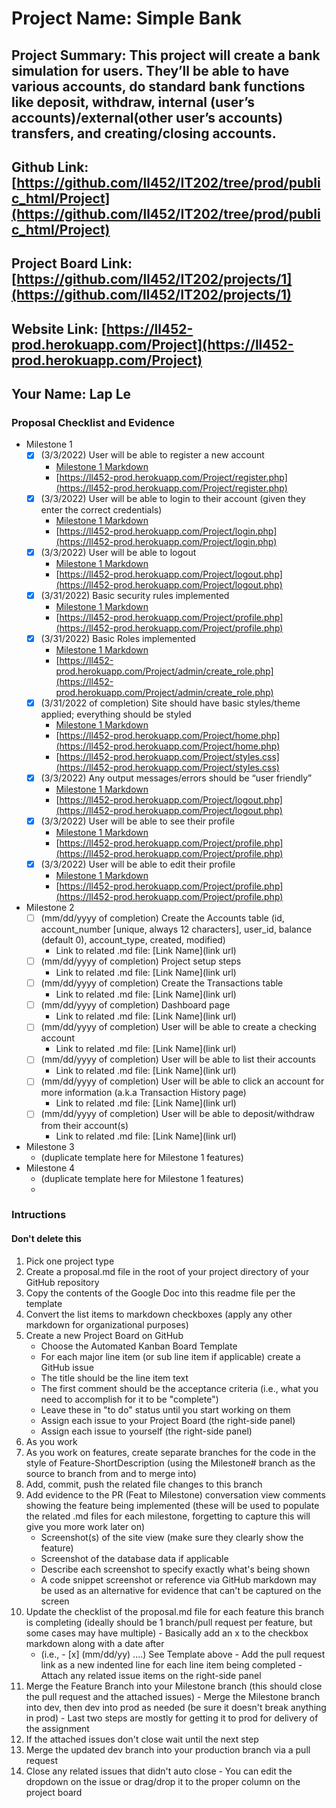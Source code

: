 # Project Name: Simple Bank
## Project Summary: This project will create a bank simulation for users. They’ll be able to have various accounts, do standard bank functions like deposit, withdraw, internal (user’s accounts)/external(other user’s accounts) transfers, and creating/closing accounts.
## Github Link: [https://github.com/ll452/IT202/tree/prod/public_html/Project](https://github.com/ll452/IT202/tree/prod/public_html/Project)
## Project Board Link: [https://github.com/ll452/IT202/projects/1](https://github.com/ll452/IT202/projects/1)
## Website Link: [https://ll452-prod.herokuapp.com/Project](https://ll452-prod.herokuapp.com/Project)
## Your Name: Lap Le

<!-- Line item / Feature template (use this for each bullet point) -- DO NOT DELETE THIS SECTION


- [ ] \(mm/dd/yyyy of completion) Feature Title (from the proposal bullet point, if it's a sub-point indent it properly)
  -  Link to related .md file: [Link Name](link url)

 End Line item / Feature Template -- DO NOT DELETE THIS SECTION --> 
 
 
### Proposal Checklist and Evidence

- Milestone 1
    - [x] \(3/3/2022) User will be able to register a new account
        -  [Milestone 1 Markdown](https://github.com/ll452/IT202/blob/Milestone1/public_html/Project/milestone1.md)
        -  [https://ll452-prod.herokuapp.com/Project/register.php](https://ll452-prod.herokuapp.com/Project/register.php)
    - [x] \(3/3/2022) User will be able to login to their account (given they enter the correct credentials)
        -  [Milestone 1 Markdown](https://github.com/ll452/IT202/blob/Milestone1/public_html/Project/milestone1.md)
        -  [https://ll452-prod.herokuapp.com/Project/login.php](https://ll452-prod.herokuapp.com/Project/login.php)
    - [x] \(3/3/2022) User will be able to logout
        -  [Milestone 1 Markdown](https://github.com/ll452/IT202/blob/Milestone1/public_html/Project/milestone1.md)
        -  [https://ll452-prod.herokuapp.com/Project/logout.php](https://ll452-prod.herokuapp.com/Project/logout.php)
    - [x] \(3/31/2022) Basic security rules implemented
        -  [Milestone 1 Markdown](https://github.com/ll452/IT202/blob/Milestone1/public_html/Project/milestone1.md)
        -  [https://ll452-prod.herokuapp.com/Project/profile.php](https://ll452-prod.herokuapp.com/Project/profile.php)
    - [x] \(3/31/2022) Basic Roles implemented
        -  [Milestone 1 Markdown](https://github.com/ll452/IT202/blob/Milestone1/public_html/Project/milestone1.md)
        -  [https://ll452-prod.herokuapp.com/Project/admin/create_role.php](https://ll452-prod.herokuapp.com/Project/admin/create_role.php)
    - [x] \(3/31/2022 of completion) Site should have basic styles/theme applied; everything should be styled
        -  [Milestone 1 Markdown](https://github.com/ll452/IT202/blob/Milestone1/public_html/Project/milestone1.md)
        -  [https://ll452-prod.herokuapp.com/Project/home.php](https://ll452-prod.herokuapp.com/Project/home.php)
        -  [https://ll452-prod.herokuapp.com/Project/styles.css](https://ll452-prod.herokuapp.com/Project/styles.css)
    - [x] \(3/3/2022) Any output messages/errors should be “user friendly”
        -  [Milestone 1 Markdown](https://github.com/ll452/IT202/blob/Milestone1/public_html/Project/milestone1.md)
        -  [https://ll452-prod.herokuapp.com/Project/logout.php](https://ll452-prod.herokuapp.com/Project/logout.php)
    - [x] \(3/3/2022) User will be able to see their profile
        -  [Milestone 1 Markdown](https://github.com/ll452/IT202/blob/Milestone1/public_html/Project/milestone1.md)
        -  [https://ll452-prod.herokuapp.com/Project/profile.php](https://ll452-prod.herokuapp.com/Project/profile.php)
    - [x] \(3/3/2022) User will be able to edit their profile
        -  [Milestone 1 Markdown](https://github.com/ll452/IT202/blob/Milestone1/public_html/Project/milestone1.md)
        -  [https://ll452-prod.herokuapp.com/Project/profile.php](https://ll452-prod.herokuapp.com/Project/profile.php)

- Milestone 2
    - [ ] \(mm/dd/yyyy of completion) Create the Accounts table (id, account_number [unique, always 12 characters], user_id, balance (default 0), account_type, created, modified)
        -  Link to related .md file: [Link Name](link url)
    - [ ] \(mm/dd/yyyy of completion) Project setup steps
        -  Link to related .md file: [Link Name](link url)
    - [ ] \(mm/dd/yyyy of completion) Create the Transactions table
        -  Link to related .md file: [Link Name](link url)
    - [ ] \(mm/dd/yyyy of completion) Dashboard page
        -  Link to related .md file: [Link Name](link url)
    - [ ] \(mm/dd/yyyy of completion) User will be able to create a checking account
        -  Link to related .md file: [Link Name](link url)
    - [ ] \(mm/dd/yyyy of completion) User will be able to list their accounts
        -  Link to related .md file: [Link Name](link url)
    - [ ] \(mm/dd/yyyy of completion) User will be able to click an account for more information (a.k.a Transaction History page)
        -  Link to related .md file: [Link Name](link url)
    - [ ] \(mm/dd/yyyy of completion) User will be able to deposit/withdraw from their account(s)
        -  Link to related .md file: [Link Name](link url)

  

- Milestone 3
  - (duplicate template here for Milestone 1 features)
- Milestone 4
  - (duplicate template here for Milestone 1 features)
  - 
### Intructions
#### Don't delete this
1. Pick one project type
2. Create a proposal.md file in the root of your project directory of your GitHub repository
3. Copy the contents of the Google Doc into this readme file per the template
4. Convert the list items to markdown checkboxes (apply any other markdown for organizational purposes)
5. Create a new Project Board on GitHub
   - Choose the Automated Kanban Board Template
   - For each major line item (or sub line item if applicable) create a GitHub issue
   - The title should be the line item text
   - The first comment should be the acceptance criteria (i.e., what you need to accomplish for it to be "complete")
   - Leave these in "to do" status until you start working on them
   - Assign each issue to your Project Board (the right-side panel)
   - Assign each issue to yourself (the right-side panel)
6. As you work
  1. As you work on features, create separate branches for the code in the style of Feature-ShortDescription (using the Milestone# branch as the source to branch from and to merge into)
  2. Add, commit, push the related file changes to this branch
  3. Add evidence to the PR (Feat to Milestone) conversation view comments showing the feature being implemented (these will be used to populate the related .md files for each milestone, forgetting to capture this will give you more work later on)
     - Screenshot(s) of the site view (make sure they clearly show the feature)
     - Screenshot of the database data if applicable
     - Describe each screenshot to specify exactly what's being shown
     - A code snippet screenshot or reference via GitHub markdown may be used as an alternative for evidence that can't be captured on the screen
  4. Update the checklist of the proposal.md file for each feature this branch is completing (ideally should be 1 branch/pull request per feature, but some cases may have multiple)
    - Basically add an x to the checkbox markdown along with a date after
      - (i.e.,   - [x] (mm/dd/yy) ....) See Template above
    - Add the pull request link as a new indented line for each line item being completed
    - Attach any related issue items on the right-side panel
  5. Merge the Feature Branch into your Milestone branch (this should close the pull request and the attached issues)
    - Merge the Milestone branch into dev, then dev into prod as needed (be sure it doesn't break anything in prod)
    - Last two steps are mostly for getting it to prod for delivery of the assignment 
  7. If the attached issues don't close wait until the next step
  8. Merge the updated dev branch into your production branch via a pull request
  9. Close any related issues that didn't auto close
    - You can edit the dropdown on the issue or drag/drop it to the proper column on the project board